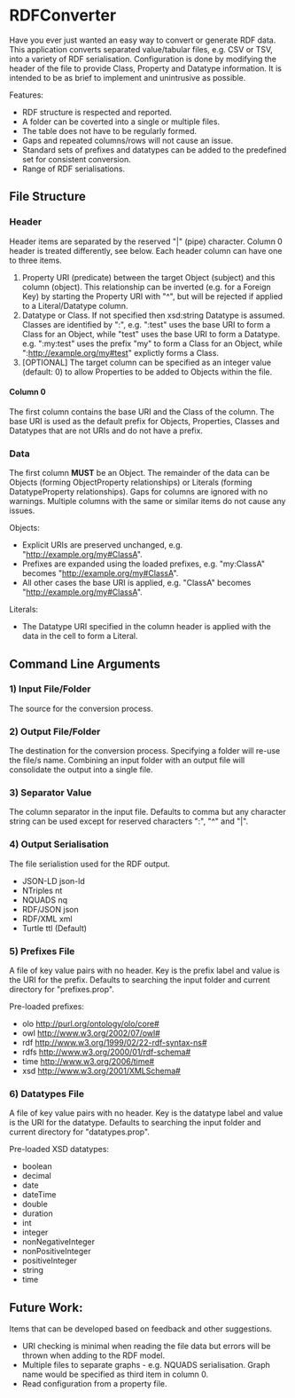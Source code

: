 # RDFConverter
Have you ever just wanted an easy way to convert or generate RDF data.
This application converts separated value/tabular files, e.g. CSV or TSV, into a variety of RDF serialisation.
Configuration is done by modifying the header of the file to provide Class, Property and Datatype information.
It is intended to be as brief to implement and unintrusive as possible.

Features:
* RDF structure is respected and reported.
* A folder can be coverted into a single or multiple files.
* The table does not have to be regularly formed. 
* Gaps and repeated columns/rows will not cause an issue.
* Standard sets of prefixes and datatypes can be added to the predefined set for consistent conversion.
* Range of RDF serialisations.

## File Structure

### Header

Header items are separated by the reserved "|" (pipe) character.
Column 0 header is treated differently, see below.
Each header column can have one to three items.

1. Property URI (predicate) between the target Object (subject) and this column (object). This relationship can be inverted (e.g. for a Foreign Key) by starting the Property URI with "^", but will be rejected if applied to a Literal/Datatype column.
2. Datatype or Class. If not specified then xsd:string Datatype is assumed. Classes are identified by ":", 
e.g. ":test" uses the base URI to form a Class for an Object, while "test" uses the base URI to form a Datatype.
e.g. ":my:test" uses the prefix "my" to form a Class for an Object, while ":http://example.org/my#test" explictly forms a Class.
3. [OPTIONAL] The target column can be specified as an integer value (default: 0) to allow Properties to be added to Objects within the file.

#### Column 0
The first column contains the base URI and the Class of the column.
The base URI is used as the default prefix for Objects, Properties, Classes and Datatypes that are not URIs and do not have a prefix.

### Data
The first column __MUST__ be an Object.
The remainder of the data can be Objects (forming ObjectProperty relationships) or Literals (forming DatatypeProperty relationships).
Gaps for columns are ignored with no warnings.
Multiple columns with the same or similar items do not cause any issues.

Objects:
* Explicit URIs are preserved unchanged, e.g. "http://example.org/my#ClassA".
* Prefixes are expanded using the loaded prefixes, e.g. "my:ClassA" becomes "http://example.org/my#ClassA".
* All other cases the base URI is applied, e.g. "ClassA" becomes "http://example.org/my#ClassA".

Literals:
* The Datatype URI specified in the column header is applied with the data in the cell to form a Literal.

## Command Line Arguments

### 1) Input File/Folder
The source for the conversion process.

### 2) Output File/Folder
The destination for the conversion process.
Specifying a folder will re-use the file/s name.
Combining an input folder with an output file will consolidate the output into a single file.

### 3) Separator Value
The column separator in the input file.
Defaults to comma but any character string can be used except for reserved characters ":", "^" and "|".

### 4) Output Serialisation
The file serialistion used for the RDF output.

* JSON-LD		json-ld
* NTriples		nt
* NQUADS		nq
* RDF/JSON		json
* RDF/XML		xml
* Turtle		ttl (Default)

### 5) Prefixes File
A file of key value pairs with no header.
Key is the prefix label and value is the URI for the prefix.
Defaults to searching the input folder and current directory for "prefixes.prop".

Pre-loaded prefixes:
* olo	http://purl.org/ontology/olo/core#
* owl	http://www.w3.org/2002/07/owl#
* rdf	http://www.w3.org/1999/02/22-rdf-syntax-ns#
* rdfs	http://www.w3.org/2000/01/rdf-schema#
* time	http://www.w3.org/2006/time#
* xsd	http://www.w3.org/2001/XMLSchema#

### 6) Datatypes File
A file of key value pairs with no header.
Key is the datatype label and value is the URI for the datatype.
Defaults to searching the input folder and current directory for "datatypes.prop".

Pre-loaded XSD datatypes:
* boolean
* decimal
* date
* dateTime
* double
* duration 
* int
* integer
* nonNegativeInteger
* nonPositiveInteger
* positiveInteger
* string
* time

## Future Work:
Items that can be developed based on feedback and other suggestions.
* URI checking is minimal when reading the file data but errors will be thrown when adding to the RDF model.
* Multiple files to separate graphs - e.g. NQUADS serialisation. Graph name would be specified as third item in column 0.
* Read configuration from a property file.